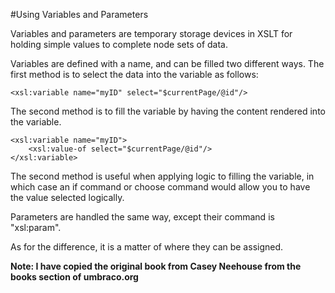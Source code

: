 #Using Variables and Parameters

Variables and parameters are temporary storage devices in XSLT for holding simple values to complete node sets of data.

Variables are defined with a name, and can be filled two different ways.  The first method is to select the data into the variable as follows:

	<xsl:variable name="myID" select="$currentPage/@id"/>

The second method is to fill the variable by having the content rendered into the variable.

	<xsl:variable name="myID">
		<xsl:value-of select="$currentPage/@id"/>
	</xsl:variable>
	
The second method is useful when applying logic to filling the variable, in which case an if command or choose command would allow you to have the value selected logically.

Parameters are handled the same way, except their command is "xsl:param".

As for the difference, it is a matter of where they can be assigned.

**Note: I have copied the original book from Casey Neehouse from the books section of umbraco.org**